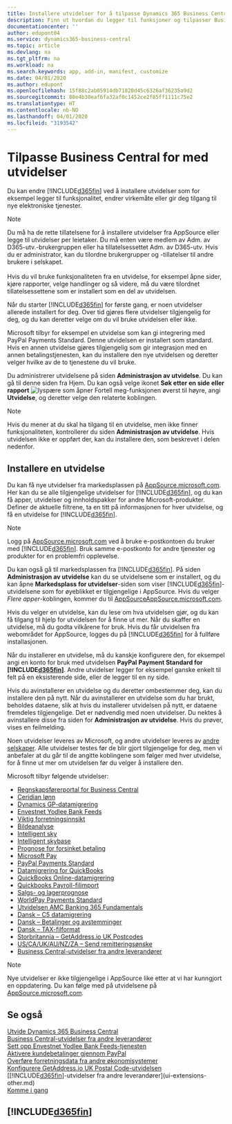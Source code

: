 ```yaml
---
title: Installere utvidelser for å tilpasse Dynamics 365 Business Central | Microsoft-dokumentasjon
description: Finn ut hvordan du legger til funksjoner og tilpasser Business Central ved å installere utvidelser.
documentationcenter: ''
author: edupont04
ms.service: dynamics365-business-central
ms.topic: article
ms.devlang: na
ms.tgt_pltfrm: na
ms.workload: na
ms.search.keywords: app, add-in, manifest, customize
ms.date: 04/01/2020
ms.author: edupont
ms.openlocfilehash: 15f88c2ab05914db71820d45c6326af36235a9d2
ms.sourcegitcommit: 88e4b30eaf6fa32af0c1452ce2f85ff1111c75e2
ms.translationtype: HT
ms.contentlocale: nb-NO
ms.lasthandoff: 04/01/2020
ms.locfileid: "3193542"
---
```

# <a name="customizing-business-central-using-extensions"></a>Tilpasse Business Central for med utvidelser
Du kan endre [!INCLUDE[d365fin](includes/d365fin_md.md)] ved å installere utvidelser som for eksempel legger til funksjonalitet, endrer virkemåte eller gir deg tilgang til nye elektroniske tjenester.

> [!NOTE]
> Du må ha de rette tillatelsene for å installere utvidelser fra AppSource eller legge til utvidelser per leietaker. Du må enten være medlem av Adm. av D365-utv.-brukergruppen eller ha tillatelsessettet Adm. av D365-utv. Hvis du er administrator, kan du tilordne brukergrupper og -tillatelser til andre brukere i selskapet.<br /><br />
Hvis du vil bruke funksjonaliteten fra en utvidelse, for eksempel åpne sider, kjøre rapporter, velge handlinger og så videre, må du være tilordnet tillatelsessettene som er installert som en del av utvidelsen.

Når du starter [!INCLUDE[d365fin](includes/d365fin_md.md)] for første gang, er noen utvidelser allerede installert for deg. Over tid gjøres flere utvidelser tilgjengelig for deg, og du kan deretter velge om du vil bruke utvidelsen eller ikke.

Microsoft tilbyr for eksempel en utvidelse som kan gi integrering med PayPal Payments Standard. Denne utvidelsen er installert som standard.
Hvis en annen utvidelse gjøres tilgjengelig som gir integrasjon med en annen betalingstjenesten, kan du installere den nye utvidelsen og deretter velger hvilke av de to tjenestene du vil bruke.  

Du administrerer utvidelsene på siden **Administrasjon av utvidelse**. Du kan gå til denne siden fra Hjem. Du kan også velge ikonet **Søk etter en side eller rapport** ![lyspære som åpner Fortell meg-funksjonen](media/ui-search/search_small.png "Fortell hva du vil gjøre") øverst til høyre, angi **Utvidelse**, og deretter velge den relaterte koblingen.  

> [!NOTE]  
>   Hvis du mener at du skal ha tilgang til en utvidelse, men ikke finner funksjonaliteten, kontrollerer du siden **Administrasjon av utvidelse**. Hvis utvidelsen ikke er oppført der, kan du installere den, som beskrevet i delen nedenfor.  

## <a name="installing-an-extension"></a>Installere en utvidelse
Du kan få nye utvidelser fra markedsplassen på [AppSource.microsoft.com](https://appsource.microsoft.com/marketplace/apps?product=dynamics-365%3Bdynamics-365-business-central&page=1). Her kan du se alle tilgjengelige utvidelser for [!INCLUDE[d365fin](includes/d365fin_md.md)], og du kan få apper, utvidelser og innholdspakker for andre Microsoft-produkter. Definer de aktuelle filtrene, ta en titt på informasjonen for hver utvidelse, og få en utvidelse for [!INCLUDE[d365fin](includes/d365fin_md.md)].  
> [!NOTE]  
>   Logg på [AppSource.microsoft.com](https://appsource.microsoft.com/) ved å bruke e-postkontoen du bruker med [!INCLUDE[d365fin](includes/d365fin_md.md)]. Bruk samme e-postkonto for andre tjenester og produkter for en problemfri opplevelse.  

Du kan også gå til markedsplassen fra [!INCLUDE[d365fin](includes/d365fin_md.md)]. På siden **Administrasjon av utvidelse** kan du se utvidelsene som er installert, og du kan åpne **Markedsplass for utvidelser**-siden som viser [!INCLUDE[d365fin](includes/d365fin_md.md)]-utvidelsene som for øyeblikket er tilgjengelige i AppSource. Hvis du velger *Flere apper*-koblingen, kommer du til [AppSourceAppSource.microsoft.com](https://appsource.microsoft.com/marketplace/apps?product=dynamics-365%3Bdynamics-365-business-central&page=1).  

Hvis du velger en utvidelse, kan du lese om hva utvidelsen gjør, og du kan få tilgang til hjelp for utvidelsen for å finne ut mer. Når du skaffer en utvidelse, må du godta vilkårene for bruk. Hvis du får utvidelsen fra webområdet for AppSource, logges du på [!INCLUDE[d365fin](includes/d365fin_md.md)] for å fullføre installasjonen.  

Når du installerer en utvidelse, må du kanskje konfigurere den, for eksempel angi en konto for bruk med utvidelsen **PayPal Payment Standard for [!INCLUDE[d365fin](includes/d365fin_md.md)]**.
Andre utvidelser legger for eksempel ganske enkelt til felt på en eksisterende side, eller de legger til en ny side.   

Hvis du avinstallerer en utvidelse og du deretter ombestemmer deg, kan du installere den på nytt. Når du avinstallerer en utvidelse som du har brukt, beholdes dataene, slik at hvis du installerer utvidelsen på nytt, er dataene fremdeles tilgjengelige. Det er nødvendig med noen utvidelser. Du nektes å avinstallere disse fra siden for **Administrasjon av utvidelse**. Hvis du prøver, vises en feilmelding.  

Noen utvidelser leveres av Microsoft, og andre utvidelser leveres av [andre selskaper](ui-extensions-other.md). Alle utvidelser testes før de blir gjort tilgjengelige for deg, men vi anbefaler at du går til de angitte koblingene som følger med hver utvidelse, for å finne ut mer om utvidelsen før du velger å installere den.  

Microsoft tilbyr følgende utvidelser:  

* [Regnskapsførerportal for Business Central](ui-extensions-accountant-portal.md)
* [Ceridian lønn](ui-extensions-ceridian-payroll.md)
* [Dynamics GP-datamigrering](ui-extensions-dynamicsgp-data-migration.md)
* [Envestnet Yodlee Bank Feeds](ui-extensions-yodlee-bank-feeds.md)
* [Viktig forretningsinnsikt](ui-extensions-essential-business-insights.md)
* [Bildeanalyse](ui-extensions-image-analyzer.md)
* [Intelligent sky](ui-extensions-data-replication.md)
* [Intelligent skybase](ui-extensions-intelligent-cloud.md)
* [Prognose for forsinket betaling](ui-extensions-late-payment-prediction.md)
* [Microsoft Pay](ui-extensions-microsoft-pay-payments.md)
* [PayPal Payments Standard](ui-extensions-paypal-payments-standard.md)
* [Datamigrering for QuickBooks](ui-extensions-quickbooks-data-migration.md)
* [QuickBooks Online-datamigrering](ui-extensions-quickbooks-online-data-migration.md)
* [Quickbooks Payroll-filimport](ui-extensions-quickbooks-payroll.md)
* [Salgs- og lagerprognose](ui-extensions-sales-forecast.md)
* [WorldPay Payments Standard](ui-extensions-worldpay-payments-standard.md)
* [Utvidelsen AMC Banking 365 Fundamentals](ui-extensions-amc-banking.md)
* [Dansk – C5 datamigrering](ui-extensions-c5-data-migration.md)
* [Dansk – Betalinger og avstemminger](ui-extensions-payments-reconciliation-formats-dk.md)
* [Dansk – TAX-filformat](ui-extensions-tax-file-formats-dk.md)
* [Storbritannia – GetAddress.io UK Postcodes](ui-extensions-getaddressio.md)
* [US/CA/UK/AU/NZ/ZA – Send remitteringsønske](ui-extensions-send-remittance-advice.md)
* [Business Central-utvidelser fra andre leverandører](ui-extensions-other.md)

> [!NOTE]  
>  Nye utvidelser er ikke tilgjengelige i AppSource like etter at vi har kunngjort en oppdatering. Du kan følge med på utvidelsene på [AppSource.microsoft.com](https://appsource.microsoft.com/marketplace/apps?product=dynamics-365%3Bdynamics-365-business-central&page=1).

## <a name="see-also"></a>Se også
[Utvide Dynamics 365 Business Central](about-develop-extensions.md)  
[Business Central-utvidelser fra andre leverandører](ui-extensions-other.md)  
[Sett opp Envestnet Yodlee Bank Feeds-tjenesten](bank-how-setup-bank-statement-service.md)  
[Aktivere kundebetalinger gjennom PayPal](sales-how-enable-payment-service-extensions.md)  
[Overføre forretningsdata fra andre økonomisystemer](across-import-data-configuration-packages.md)  
[Konfigurere GetAddress.io UK Postal Code-utvidelsen](LocalFunctionality/UnitedKingdom/uk-setup-postal-code-service.md)  
[[!INCLUDE[d365fin](includes/d365fin_md.md)]-utvidelser fra andre leverandører](ui-extensions-other.md)  
[Komme i gang](product-get-started.md)  

## [!INCLUDE[d365fin](includes/free_trial_md.md)]  

